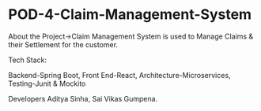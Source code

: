 # POD-4-Claim-Management-System
About the Project->Claim Management System is used to Manage Claims & their Settlement for the customer.

Tech Stack:

Backend-Spring Boot,
Front End-React,
Architecture-Microservices,
Testing-Junit & Mockito

Developers
Aditya Sinha,
Sai Vikas Gumpena.
